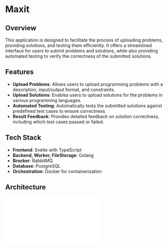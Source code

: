 # Maxit

## Overview

This application is designed to facilitate the process of uploading problems, providing solutions, and testing them efficiently. It offers a streamlined interface for users to submit problems and solutions, while also providing automated testing to verify the correctness of the submitted solutions.

## Features

- **Upload Problems**: Allows users to upload programming problems with a description, input/output format, and constraints.
- **Upload Solutions**: Enables users to upload solutions for the problems in various programming languages.
- **Automated Testing**: Automatically tests the submitted solutions against predefined test cases to ensure correctness.
- **Result Feedback**: Provides detailed feedback on solution correctness, including which test cases passed or failed.

## Tech Stack

- **Frontend**: Svelte with TypeScript
- **Backend, Worker, FileStorage**: Golang
- **Brocker**: RabbitMQ
- **Database**: PostgreSQL
- **Orchestration**: Docker for containerization

## Architecture
![architecture](assets/maxit-architecture.pdf)
